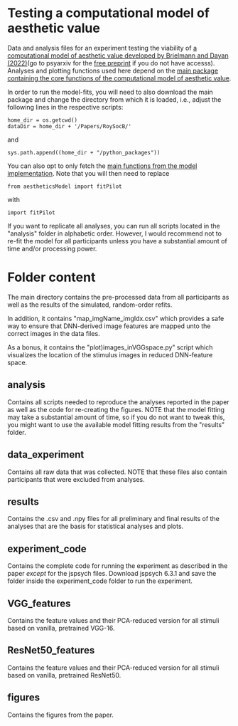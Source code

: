 # Testing a computational model of aesthetic value
Data and analysis files for an experiment testing the viability of [a computational model of aesthetic value developed by Brielmann and Dayan (2022)](https://psycnet.apa.org/fulltext/2022-78031-001.html)(go to psyarxiv for the [free preprint](https://psyarxiv.com/eaqkc/) if you do not have accesss).
Analyses and plotting functions used here depend on the [main package containing the core functions of the computational model of aesthetic value](https://github.com/aenneb/intro-aesthetic-value-model).

In order to run the model-fits, you will need to also download the main package and change the directory from which it is loaded, i.e., adjust the following lines in the respective scripts:
```
home_dir = os.getcwd()
dataDir = home_dir + '/Papers/RoySocB/'
```
and
```
sys.path.append((home_dir + "/python_packages"))
```

You can also opt to only fetch the [main functions from the model implementation](https://github.com/aenneb/intro-aesthetic-value-model/blob/main/python_packages/aestheticsModel/fitPilot.py). Note that you will then need to replace
```
from aestheticsModel import fitPilot
```
with
```
import fitPilot
```

If you want to replicate all analyses, you can run all scripts located in the "analysis" folder in alphabetic order. However, I would recommend not to re-fit the model for all participants unless you have a substantial amount of time and/or processing power.

# Folder content

The main directory contains the pre-processed data from all participants as well as the results of the simulated, random-order refits.

In addition, it contains "map_imgName_imgIdx.csv" which provides a safe way to ensure that DNN-derived image features are mapped unto the correct images in the data files. 

As a bonus, it contains the "plot)images_inVGGspace.py" script which visualizes the location of the stimulus images in reduced DNN-feature space.

## analysis

Contains all scripts needed to reproduce the analyses reported in the paper as well as the code for re-creating the figures. NOTE that the model fitting may take a substantial amount of time, so if you do not want to tweak this, you might want to use the available model fitting results from the "results" folder.

## data_experiment

Contains all raw data that was collected. NOTE that these files also contain participants that were excluded from analyses.

## results

Contains the .csv and .npy files for all preliminary and final results of the analyses that are the basis for statistical analyses and plots.

## experiment_code

Contains the complete code for running the experiment as described in the paper *except* for the jspsych files. Download jspsych 6.3.1 and save the folder inside the experiment_code folder to run the experiment.

## VGG_features

Contains the feature values and their PCA-reduced version for all stimuli based on vanilla, pretrained VGG-16.

## ResNet50_features

Contains the feature values and their PCA-reduced version for all stimuli based on vanilla, pretrained ResNet50.

## figures

Contains the figures from the paper.


